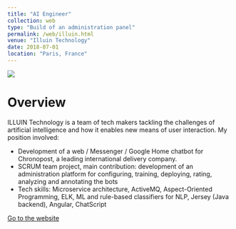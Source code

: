 ```yaml
---
title: "AI Engineer"
collection: web
type: "Build of an administration panel"
permalink: /web/illuin.html
venue: "Illuin Technology"
date: 2018-07-01
location: "Paris, France"
---
```


<img src="/images/illuin.png"/>

Overview
======
ILLUIN Technology is a team of tech makers tackling the challenges of artificial intelligence and how it enables new means of user interaction.
My position involved:
* Development of a web / Messenger / Google Home chatbot for Chronopost, a leading
international delivery company.
* SCRUM team project, main contribution: development of an administration platform for
configuring, training, deploying, rating, analyzing and annotating the bots
* Tech skills: Microservice architecture, ActiveMQ, Aspect-Oriented Programming, ELK, ML
and rule-based classifiers for NLP, Jersey (Java backend), Angular, ChatScript

[Go to the website](https://chronopost.fr/)
